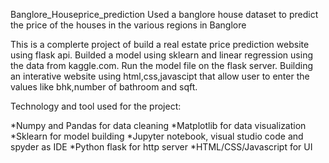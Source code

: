 
  
  
  Banglore_Houseprice_prediction
Used a banglore house dataset to predict the price of the houses in the various regions in Banglore


This is a complerte project of  build a real estate price prediction website using flask api.
Builded a model using sklearn and linear  regression using the data from kaggle.com.
Run the model file on the flask server.
Building an interative website using html,css,javascipt that allow user to enter the values like bhk,number of bathroom and sqft.
 
Technology and tool used for the project:


*Numpy and Pandas for data cleaning
*Matplotlib for data visualization
*Sklearn for model building
*Jupyter notebook, visual studio code and spyder as IDE
*Python flask for http server
*HTML/CSS/Javascript for UI

